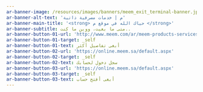 ```yaml
---
ar-banner-image: /resources/images/banners/meem_exit_terminal-banner.jpg
ar-banner-alt-text: 'م | خدمات مصرفية ذاتية'
ar-banner-main-title: '<strong> حياك الله في موقع م </strong>'
ar-banner-subtitle: متى ما بغيت، ووين ما كنت..
ar-banner-button-01-url: 'http://www.meem.com/ar/meem-products-services-ar.html'
ar-banner-button-01-target: _self
ar-banner-button-01-text: أبغى تفاصيل أكثر
ar-banner-button-02-url: 'https://online.meem.sa/default.aspx'
ar-banner-button-02-target: _self
ar-banner-button-02-text: سجل دخول لحسابك
ar-banner-button-03-url: 'https://online.meem.sa/default.aspx'
ar-banner-button-03-target: _self
ar-banner-button-03-text: أبغى أفتح حساب
---
```


